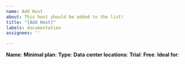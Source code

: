 ```yaml
---
name: Add Host
about: This host should be added to the list!
title: "[Add Host]"
labels: documentation
assignees: ''

---
```


<!-- Please fill out all fields, or there will be a high chance, that your request will get rejected! -->
<!-- For a detailed explanation of the different fields, checkout https://github.com/sbpp/hosts#contributing -->

**Name**:
**Minimal plan**:
**Type**:
**Data center locations**:
**Trial**:
**Free**:
**Ideal for**:

<!-- Thank you for helping this list grow! -->

